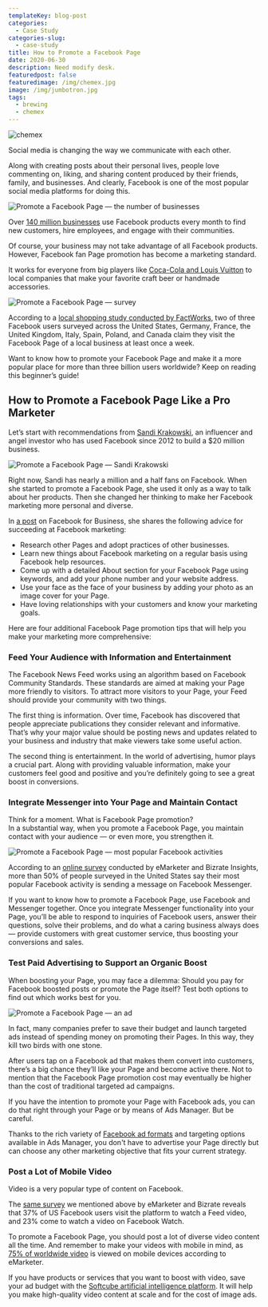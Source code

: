 ```yaml
---
templateKey: blog-post
categories:
  - Case Study
categories-slug:
  - case-study
title: How to Promote a Facebook Page
date: 2020-06-30
description: Need modify desk.
featuredpost: false
featuredimage: /img/chemex.jpg
image: /img/jumbotron.jpg
tags:
  - brewing
  - chemex
---
```

![chemex](/img/chemex.jpg)

Social media is changing the way we communicate with each other. 

Along with creating posts about their personal lives, people love commenting on, liking, and sharing content produced by their friends, family, and businesses. And clearly, Facebook is one of the most popular social media platforms for doing this.

![Promote a Facebook Page — the number of businesses](/img/promote-a-facebook-page-number-of-advertisers-1024x576.jpg)

Over [140 million businesses](https://www.facebook.com/iq/insights-to-go/140m-more-than-140-million-businesses-use-facebook-products-every-month-to-find-new-customers-hire-employees-or-engage-with-their-communities/) use Facebook products every month to find new customers, hire employees, and engage with their communities.

Of course, your business may not take advantage of all Facebook products. However, Facebook fan Page promotion has become a marketing standard.

It works for everyone from big players like [Coca-Cola and Louis Vuitton](https://softcube.com/best-facebook-pages-you-should-follow/) to local companies that make your favorite craft beer or handmade accessories.

![Promote a Facebook Page — survey](/img/promote-a-facebook-page-survey.jpg)

According to a [local shopping study conducted by FactWorks](https://www.facebook.com/business/pages), two of three Facebook users surveyed across the United States, Germany, France, the United Kingdom, Italy, Spain, Poland, and Canada claim they visit the Facebook Page of a local business at least once a week.

Want to know how to promote your Facebook Page and make it a more popular place for more than three billion users worldwide? Keep on reading this beginner’s guide!

## How to Promote a Facebook Page Like a Pro Marketer

Let’s start with recommendations from [Sandi Krakowski](https://www.facebook.com/SandiKrakowskiBiz), an influencer and angel investor who has used Facebook since 2012 to build a $20 million business.

![Promote a Facebook Page — Sandi Krakowski](/img/promote-a-facebook-page-sandi-krakowski.jpg)

Right now, Sandi has nearly a million and a half fans on Facebook. When she started to promote a Facebook Page, she used it only as a way to talk about her products. Then she changed her thinking to make her Facebook marketing more personal and diverse.

In [a post](https://www.facebook.com/business/news/facebook-page-tips-sandi-krakowski) on Facebook for Business, she shares the following advice for succeeding at Facebook marketing:

- Research other Pages and adopt practices of other businesses.
- Learn new things about Facebook marketing on a regular basis using Facebook help resources.
- Come up with a detailed About section for your Facebook Page using keywords, and add your phone number and your website address.
- Use your face as the face of your business by adding your photo as an image cover for your Page.
- Have loving relationships with your customers and know your marketing goals.

Here are four additional Facebook Page promotion tips that will help you make your marketing more comprehensive:

### Feed Your Audience with Information and Entertainment

The Facebook News Feed works using an algorithm based on Facebook Community Standards. These standards are aimed at making your Page more friendly to visitors. To attract more visitors to your Page, your Feed should provide your community with two things.

The first thing is information. Over time, Facebook has discovered that people appreciate publications they consider relevant and informative. That’s why your major value should be posting news and updates related to your business and industry that make viewers take some useful action.

The second thing is entertainment. In the world of advertising, humor plays a crucial part. Along with providing valuable information, make your customers feel good and positive and you’re definitely going to see a great boost in conversions.

### Integrate Messenger into Your Page and Maintain Contact

Think for a moment. What is Facebook Page promotion?   
In a substantial way, when you promote a Facebook Page, you maintain contact with your audience — or even more, you strengthen it.

![Promote a Facebook Page — most popular Facebook activities](/img/promote-a-facebook-page-facebook-activities.jpg)

According to an [online survey](https://www.statista.com/statistics/275788/share-of-facebook-user-activities/) conducted by eMarketer and Bizrate Insights, more than 50% of people surveyed in the United States say their most popular Facebook activity is sending a message on Facebook Messenger.

If you want to know how to promote a Facebook Page, use Facebook and Messenger together. Once you integrate Messenger functionality into your Page, you’ll be able to respond to inquiries of Facebook users, answer their questions, solve their problems, and do what a caring business always does — provide customers with great customer service, thus boosting your conversions and sales.

### Test Paid Advertising to Support an Organic Boost

When boosting your Page, you may face a dilemma: Should you pay for Facebook boosted posts or promote the Page itself? Test both options to find out which works best for you.

![Promote a Facebook Page — an ad](/img/promote-a-facebook-page-ad.jpg)

In fact, many companies prefer to save their budget and launch targeted ads instead of spending money on promoting their Pages. In this way, they kill two birds with one stone. 

After users tap on a Facebook ad that makes them convert into customers, there’s a big chance they’ll like your Page and become active there. Not to mention that the Facebook Page promotion cost may eventually be higher than the cost of traditional targeted ad campaigns.

If you have the intention to promote your Page with Facebook ads, you can do that right through your Page or by means of Ads Manager. But be careful.

Thanks to the rich variety of [Facebook ad formats](https://softcube.com/facebook-ad-formats-you-need-to-know/) and targeting options available in Ads Manager, you don't have to advertise your Page directly but can choose any other marketing objective that fits your current strategy.

### Post a Lot of Mobile Video

Video is a very popular type of content on Facebook.

The [same survey](https://www.statista.com/statistics/275788/share-of-facebook-user-activities/) we mentioned above by eMarketer and Bizrate reveals that 37% of US Facebook users visit the platform to watch a Feed video, and 23% come to watch a video on Facebook Watch.

To promote a Facebook Page, you should post a lot of diverse video content all the time. And remember to make your videos with mobile in mind, as [75% of worldwide video](https://www.facebook.com/business/news/insights/how-to-maximize-the-impact-of-mobile-video) is viewed on mobile devices according to eMarketer.

If you have products or services that you want to boost with video, save your ad budget with the [Softcube artificial intelligence platform](http://softcube.com). It will help you make high-quality video content at scale and for the cost of image ads.
